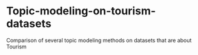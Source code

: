 # Topic-modeling-on-tourism-datasets
Comparison of several topic modeling methods on datasets that are about Tourism
